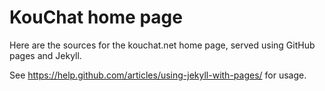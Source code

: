 KouChat home page
=======

Here are the sources for the kouchat.net home page,
served using GitHub pages and Jekyll.

See https://help.github.com/articles/using-jekyll-with-pages/ for usage.
